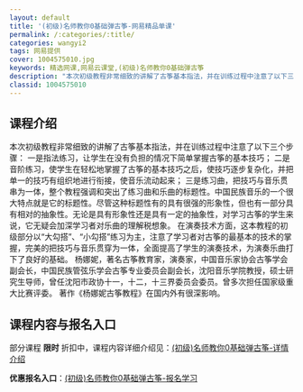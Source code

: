 ```yaml
---
layout: default
title: '(初级)名师教你0基础弹古筝-网易精品单课'
permalink: /:categories/:title/
categories: wangyi2
tags: 网易提供
cover: 1004575010.jpg
keywords: 精选网课,网易云课堂,(初级)名师教你0基础弹古筝
description: "本次初级教程非常细致的讲解了古筝基本指法，并在训练过程中注意了以下三个步骤：一是指法练习，让学生在没有负担的情况下简单掌握古筝的基本技巧；二是音阶练习，使学生在轻松地掌握了古筝的基本技巧之后"
classid: 1004575010
---
```


## 课程介绍

本次初级教程非常细致的讲解了古筝基本指法，并在训练过程中注意了以下三个步骤：
一是指法练习，让学生在没有负担的情况下简单掌握古筝的基本技巧；
二是音阶练习，使学生在轻松地掌握了古筝的基本技巧之后，使技巧逐步复杂化，并把单一的技巧有组织地进行衔接，使音乐流动起来；
三是练习曲，把技巧与音乐贯串为一体，整个教程强调和突出了练习曲和乐曲的标题性。中国民族音乐的一个很大特点就是它的标题性。尽管这种标题性有的具有很强的形象性，但也有一部分具有相对的抽象性。无论是具有形象性还是具有一定的抽象性，对学习古筝的学生来说，它无疑会加深学习者对乐曲的理解税想象。
在演奏技术方面，这本教程的初级部分以“大勾搭”、“小勾搭”练习为主，注意了学习者对古筝的最基本的技术的掌握，完美的把技巧与音乐贯穿为一体，全面提高了学生的演奏技术，为演奏乐曲打下了良好的基础。
杨娜妮，著名古筝教育家，演奏家，中国音乐家协会古筝学会副会长，中国民族管弦乐学会古筝专业委员会副会长，沈阳音乐学院教授，硕士研究生导师，曾任沈阳市政协十一，十二，十三界委员会委员。曾多次担任国家级重大比赛评委。
著作《杨娜妮古筝教程》在国内外有很深影响。

## 课程内容与报名入口

部分课程 **限时** 折扣中，课程内容详细介绍见：[(初级)名师教你0基础弹古筝-详情介绍](https://study.163.com/course/introduction/1004575010.htm?share=1&shareId=1025206652&utm_campaign=share&utm_medium=iphoneShare&utm_source=&utm_u=1025206652)

**优惠报名入口**：[(初级)名师教你0基础弹古筝-报名学习](https://study.163.com/course/introduction/1004575010.htm?share=1&shareId=1025206652&utm_campaign=share&utm_medium=iphoneShare&utm_source=&utm_u=1025206652)

